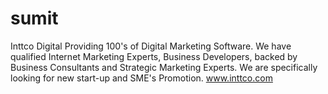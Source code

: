 sumit
=====

Inttco Digital Providing 100's of Digital Marketing Software. We have qualified Internet Marketing Experts, Business Developers, backed by Business Consultants and Strategic Marketing Experts. We are specifically looking for new start-up and SME's Promotion. www.inttco.com